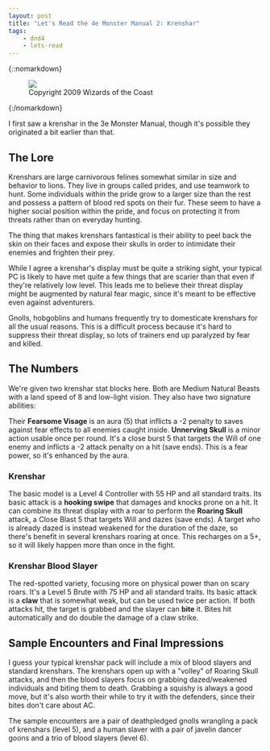 ```yaml
---
layout: post
title: "Let's Read the 4e Monster Manual 2: Krenshar"
tags:
    - dnd4
    - lets-read
---
```


{::nomarkdown}
<figure class="center">
  <img src="{{ "/assets/wir-mm2-4e-krenshar.png" | absolute_url }}"/>
  <figcaption>
    Copyright 2009 Wizards of the Coast
  </figcaption>
</figure>
{:/nomarkdown}

I first saw a krenshar in the 3e Monster Manual, though it's possible they
originated a bit earlier than that.

## The Lore

Krenshars are large carnivorous felines somewhat similar in size and behavior to
lions. They live in groups called prides, and use teamwork to hunt. Some
individuals within the pride grow to a larger size than the rest and possess a
pattern of blood red spots on their fur. These seem to have a higher social
position within the pride, and focus on protecting it from threats rather than
on everyday hunting.

The thing that makes krenshars fantastical is their ability to peel back the
skin on their faces and expose their skulls in order to intimidate their enemies
and frighten their prey.

While I agree a krenshar's display must be quite a striking sight, your typical
PC is likely to have met quite a few things that are scarier than that even if
they're relatively low level. This leads me to believe their threat display
might be augmented by natural fear magic, since it's meant to be effective even
against adventurers.

Gnolls, hobgoblins and humans frequently try to domesticate krenshars for all
the usual reasons. This is a difficult process because it's hard to suppress
their threat display, so lots of trainers end up paralyzed by fear and killed.

## The Numbers

We're given two krenshar stat blocks here. Both are Medium Natural Beasts with a
land speed of 8 and low-light vision. They also have two signature abilities:

Their **Fearsome Visage** is an aura (5) that inflicts a -2 penalty to saves
against fear effects to all enemies caught inside. **Unnerving Skull** is a
minor action usable once per round. It's a close burst 5 that targets the Will
of one enemy and inflicts a -2 attack penalty on a hit (save ends). This is
a fear power, so it's enhanced by the aura.

### Krenshar

The basic model is a Level 4 Controller with 55 HP and all standard traits. Its
basic attack is a **hooking swipe** that damages and knocks prone on a hit. It
can combine its threat display with a roar to perform the **Roaring Skull**
attack, a Close Blast 5 that targets Will and dazes (save ends). A target who is
already dazed is instead weakened for the duration of the daze, so there's
benefit in several krenshars roaring at once. This recharges on a 5+, so it will
likely happen more than once in the fight.

### Krenshar Blood Slayer

The red-spotted variety, focusing more on physical power than on scary
roars. It's a Level 5 Brute with 75 HP and all standard traits. Its basic attack
is a **claw** that is somewhat weak, but can be used twice per action. If both
attacks hit, the target is grabbed and the slayer can **bite** it. Bites hit
automatically and do double the damage of a claw strike.

## Sample Encounters and Final Impressions

I guess your typical krenshar pack will include a mix of blood slayers and
standard krenshars. The krenshars open up with a "volley" of Roaring Skull
attacks, and then the blood slayers focus on grabbing dazed/weakened individuals
and biting them to death. Grabbing a squishy is always a good move, but it's
also worth their while to try it with the defenders, since their bites don't
care about AC.

The sample encounters are a pair of deathpledged gnolls wrangling a pack of
krenshars (level 5), and a human slaver with a pair of javelin dancer goons and
a trio of blood slayers (level 6).

